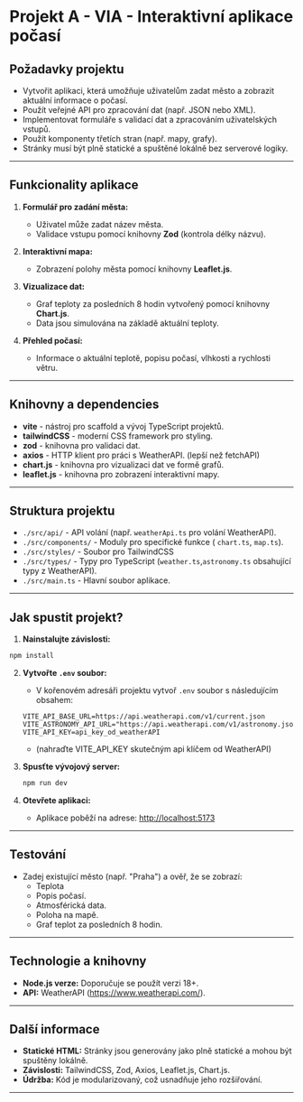 # Projekt A - VIA - Interaktivní aplikace počasí

## Požadavky projektu

-   Vytvořit aplikaci, která umožňuje uživatelům zadat město a zobrazit aktuální informace o počasí.
-   Použít veřejné API pro zpracování dat (např. JSON nebo XML).
-   Implementovat formuláře s validací dat a zpracováním uživatelských vstupů.
-   Použít komponenty třetích stran (např. mapy, grafy).
-   Stránky musí být plně statické a spuštěné lokálně bez serverové logiky.

---

## Funkcionality aplikace

1. **Formulář pro zadání města:**

    - Uživatel může zadat název města.
    - Validace vstupu pomocí knihovny **Zod** (kontrola délky názvu).

2. **Interaktivní mapa:**

    - Zobrazení polohy města pomocí knihovny **Leaflet.js**.

3. **Vizualizace dat:**

    - Graf teploty za posledních 8 hodin vytvořený pomocí knihovny **Chart.js**.
    - Data jsou simulována na základě aktuální teploty.

4. **Přehled počasí:**
    - Informace o aktuální teplotě, popisu počasí, vlhkosti a rychlosti větru.

---

## Knihovny a dependencies

-   **vite** - nástroj pro scaffold a vývoj TypeScript projektů.
-   **tailwindCSS** - moderní CSS framework pro styling.
-   **zod** - knihovna pro validaci dat.
-   **axios** - HTTP klient pro práci s WeatherAPI. (lepší než fetchAPI)
-   **chart.js** - knihovna pro vizualizaci dat ve formě grafů.
-   **leaflet.js** - knihovna pro zobrazení interaktivní mapy.

---

## Struktura projektu

-   `./src/api/` - API volání (např. `weatherApi.ts` pro volání WeatherAPI).
-   `./src/components/` - Moduly pro specifické funkce ( `chart.ts`, `map.ts`).
-   `./src/styles/` - Soubor pro TailwindCSS
-   `./src/types/` - Typy pro TypeScript (`weather.ts`,`astronomy.ts` obsahující typy z WeatherAPI).
-   `./src/main.ts` - Hlavní soubor aplikace.

---

## Jak spustit projekt?

1. **Nainstalujte závislosti:**

```bash
npm install
```

2. **Vytvořte `.env` soubor:**

    - V kořenovém adresáři projektu vytvoř `.env` soubor s následujícím obsahem:

    ```
    VITE_API_BASE_URL=https://api.weatherapi.com/v1/current.json
    VITE_ASTRONOMY_API_URL="https://api.weatherapi.com/v1/astronomy.json"
    VITE_API_KEY=api_key_od_weatherAPI
    ```

    - (nahraďte VITE_API_KEY skutečným api klíčem od WeatherAPI)

3. **Spusťte vývojový server:**

    ```bash
    npm run dev
    ```

4. **Otevřete aplikaci:**
    - Aplikace poběží na adrese: [http://localhost:5173](http://localhost:5173)

---

## Testování

-   Zadej existující město (např. "Praha") a ověř, že se zobrazí:
    -   Teplota
    -   Popis počasí.
    -   Atmosférická data.
    -   Poloha na mapě.
    -   Graf teplot za posledních 8 hodin.

---

## Technologie a knihovny

-   **Node.js verze:** Doporučuje se použít verzi 18+.
-   **API:** WeatherAPI (https://www.weatherapi.com/).

---

## Další informace

-   **Statické HTML:** Stránky jsou generovány jako plně statické a mohou být spuštěny lokálně.
-   **Závislosti:** TailwindCSS, Zod, Axios, Leaflet.js, Chart.js.
-   **Údržba:** Kód je modularizovaný, což usnadňuje jeho rozšiřování.

---
